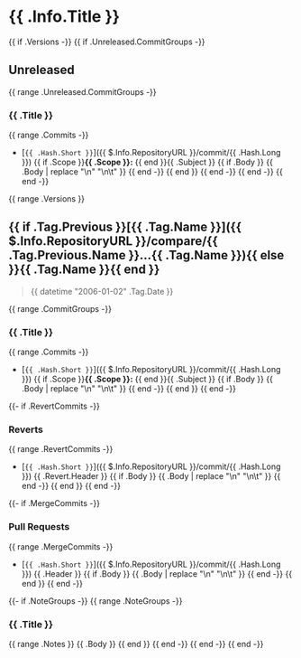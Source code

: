 # {{ .Info.Title }}

{{ if .Versions -}}
{{ if .Unreleased.CommitGroups -}}
<a name="unreleased"></a>
## Unreleased

{{ range .Unreleased.CommitGroups -}}
### {{ .Title }}
{{ range .Commits -}}
- [`{{ .Hash.Short }}`]({{ $.Info.RepositoryURL }}/commit/{{ .Hash.Long }}) {{ if .Scope }}**{{ .Scope }}:** {{ end }}{{ .Subject }}
{{ if .Body }}
    {{ .Body | replace "\n" "\n\t" }}
{{ end -}}
{{ end }}
{{ end -}}
{{ end -}}
{{ end -}}

{{ range .Versions }}
<a name="{{ .Tag.Name }}"></a>
## {{ if .Tag.Previous }}[{{ .Tag.Name }}]({{ $.Info.RepositoryURL }}/compare/{{ .Tag.Previous.Name }}...{{ .Tag.Name }}){{ else }}{{ .Tag.Name }}{{ end }}

> {{ datetime "2006-01-02" .Tag.Date }}

{{ range .CommitGroups -}}
### {{ .Title }}
{{ range .Commits -}}
- [`{{ .Hash.Short }}`]({{ $.Info.RepositoryURL }}/commit/{{ .Hash.Long }}) {{ if .Scope }}**{{ .Scope }}:** {{ end }}{{ .Subject }}
{{ if .Body }}
    {{ .Body | replace "\n" "\n\t" }}
{{ end -}}
{{ end }}
{{ end -}}

{{- if .RevertCommits -}}
### Reverts

{{ range .RevertCommits -}}
- [`{{ .Hash.Short }}`]({{ $.Info.RepositoryURL }}/commit/{{ .Hash.Long }}) {{ .Revert.Header }}
{{ if .Body }}
    {{ .Body | replace "\n" "\n\t" }}
{{ end -}}
{{ end }}
{{ end -}}

{{- if .MergeCommits -}}
### Pull Requests

{{ range .MergeCommits -}}
- [`{{ .Hash.Short }}`]({{ $.Info.RepositoryURL }}/commit/{{ .Hash.Long }}) {{ .Header }}
{{ if .Body }}
    {{ .Body | replace "\n" "\n\t" }}
{{ end -}}
{{ end }}
{{ end -}}

{{- if .NoteGroups -}}
{{ range .NoteGroups -}}
### {{ .Title }}

{{ range .Notes }}
{{ .Body }}
{{ end }}
{{ end -}}
{{ end -}}
{{ end -}}

